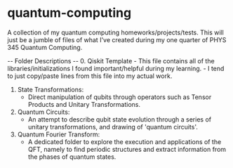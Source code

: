# quantum-computing
A collection of my quantum computing homeworks/projects/tests.
This will just be a jumble of files of what I've created during my one quarter of PHYS 345 Quantum Computing.

-- Folder Descriptions --
  0. Qiskit Template
      - This file contains all of the libraries/initializations I found important/helpful during my learning. 
      - I tend to just copy/paste lines from this file into my actual work.
  1.  State Transformations:
      - Direct manipulation of qubits through operators such as Tensor Products and Unitary Transformations.
  2. Quantum Circuits: 
      - An attempt to describe qubit state evolution through a series of unitary transformations, and drawing of 'quantum circuits'.
  3. Quantum Fourier Transform:
      - A dedicated folder to explore the execution and applications of the QFT, namely to find periodic structures and extract information from the phases of quantum states.
